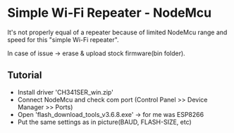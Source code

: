 # Simple Wi-Fi Repeater - NodeMcu
It's not properly equal of a repeater because of limited NodeMcu range and speed for this "simple Wi-Fi repeater".

In case of issue -> erase & upload stock firmware(bin folder).

## Tutorial
- Install driver 'CH341SER_win.zip'
- Connect NodeMcu and check com port (Control Panel >> Device Manager >> Ports)
- Open 'flash_download_tools_v3.6.8.exe' -> for me was ESP8266
- Put the same settings as in picture(BAUD, FLASH-SIZE, etc)
